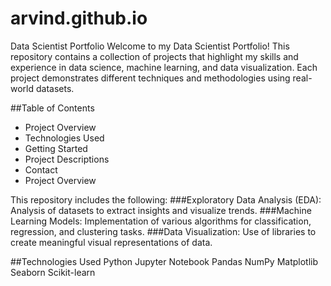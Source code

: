 # arvind.github.io
Data Scientist Portfolio
Welcome to my Data Scientist Portfolio! This repository contains a collection of projects that highlight my skills and experience in data science, machine learning, and data visualization. Each project demonstrates different techniques and methodologies using real-world datasets.

##Table of Contents
- Project Overview
- Technologies Used
- Getting Started
- Project Descriptions
- Contact
- Project Overview

This repository includes the following:
###Exploratory Data Analysis (EDA): Analysis of datasets to extract insights and visualize trends.
###Machine Learning Models: Implementation of various algorithms for classification, regression, and clustering tasks.
###Data Visualization: Use of libraries to create meaningful visual representations of data.

##Technologies Used
Python
Jupyter Notebook
Pandas
NumPy
Matplotlib
Seaborn
Scikit-learn
